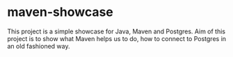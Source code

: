 # maven-showcase
This project is a simple showcase for Java, Maven and Postgres. Aim of this project is to show what Maven helps us to do, how to connect to Postgres in an old fashioned way. 
